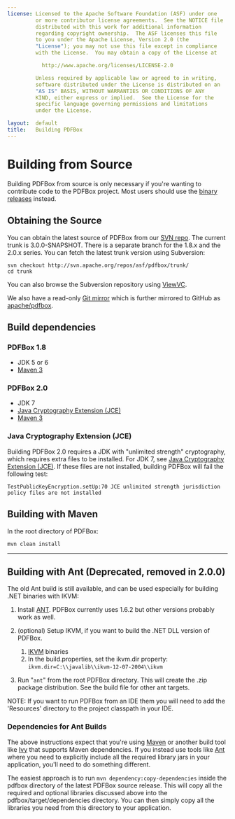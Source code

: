 ```yaml
---
license: Licensed to the Apache Software Foundation (ASF) under one
         or more contributor license agreements.  See the NOTICE file
         distributed with this work for additional information
         regarding copyright ownership.  The ASF licenses this file
         to you under the Apache License, Version 2.0 (the
         "License"); you may not use this file except in compliance
         with the License.  You may obtain a copy of the License at

           http://www.apache.org/licenses/LICENSE-2.0

         Unless required by applicable law or agreed to in writing,
         software distributed under the License is distributed on an
         "AS IS" BASIS, WITHOUT WARRANTIES OR CONDITIONS OF ANY
         KIND, either express or implied.  See the License for the
         specific language governing permissions and limitations
         under the License.

layout:  default
title:   Building PDFBox
---
```


# Building from Source

Building PDFBox from source is only necessary if you're wanting to contribute code to the PDFBox project. Most users should use the [binary releases](http://pdfbox.apache.org/download.cgi) instead.

## Obtaining the Source

You can obtain the latest source of PDFBox from our [SVN repo](http://svn.apache.org/repos/asf/pdfbox/). The current trunk is 3.0.0-SNAPSHOT. There is a separate branch for the 1.8.x and the 2.0.x series. You can fetch the latest trunk version using Subversion:

    svn checkout http://svn.apache.org/repos/asf/pdfbox/trunk/
    cd trunk

You can also browse the Subversion repository using [ViewVC](https://svn.apache.org/viewvc/pdfbox/).

We also have a read-only [Git mirror](https://git.apache.org/) which is further mirrored to GitHub as [apache/pdfbox](https://github.com/apache/pdfbox).

## Build dependencies

### PDFBox 1.8

- JDK 5 or 6
- [Maven 3](http://maven.apache.org/)

### PDFBox 2.0

- JDK 7
- [Java Cryptography Extension (JCE)](#java-cryptography-extension-jce)
- [Maven 3](http://maven.apache.org/)

### Java Cryptography Extension (JCE)

Building PDFBox 2.0 requires a JDK with "unlimited strength" cryptography, which requires extra files to be installed. For JDK 7, see [Java Cryptography Extension (JCE)](http://www.oracle.com/technetwork/java/javase/downloads/jce-7-download-432124.html). If these files are not installed, building PDFBox will fail the following test:

    TestPublicKeyEncryption.setUp:70 JCE unlimited strength jurisdiction policy files are not installed
    
## Building with Maven

In the root directory of PDFBox:

    mvn clean install

---

## Building with Ant (Deprecated, removed in 2.0.0)

The old Ant build is still available, and can be used especially for
building .NET binaries with IKVM:

1.  Install [ANT](http://ant.apache.org/). PDFBox currently uses 1.6.2
    but other versions probably work as well.
2.  (optional) Setup IKVM, if you want to build the .NET DLL version of
    PDFBox.
    1.  [IKVM](http://www.ikvm.net/) binaries
    2.  In the build.properties, set the ikvm.dir property:\
         `ikvm.dir=C:\\javalib\\ikvm-12-07-2004\\ikvm`

3.  Run "`ant`" from the root PDFBox directory. This will create the
    .zip package distribution. See the build file for other ant targets.

NOTE: If you want to run PDFBox from an IDE them you will need to add
the 'Resources' directory to the project classpath in your IDE.

### Dependencies for Ant Builds

The above instructions expect that you're using [Maven](http://maven.apache.org/) or another build tool like [Ivy](http://ant.apache.org/ivy/) that supports Maven dependencies.
If you instead use tools like [Ant](http://ant.apache.org/) where you need to explicitly include all the required library jars in your application, you'll need to do
something different.

The easiest approach is to run ``mvn dependency:copy-dependencies`` inside the pdfbox directory of the latest PDFBox source release. This will copy all the required and optional
libraries discussed above into the pdfbox/target/dependencies directory. You can then simply copy all the libraries you need from this directory to your application.
